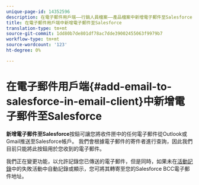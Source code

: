 ```yaml
---
unique-page-id: 14352596
description: 在電子郵件用戶端——行銷人員檔案——產品檔案中新增電子郵件至Salesforce
title: 在電子郵件用戶端中新增電子郵件至Salesforce
translation-type: tm+mt
source-git-commit: 1dd80b7de801df78ac7dde39002455063f9979b7
workflow-type: tm+mt
source-wordcount: '123'
ht-degree: 0%

---
```



# 在電子郵件用戶端{#add-email-to-salesforce-in-email-client}中新增電子郵件至Salesforce

**新增電子郵件至Salesforce**&#x200B;按鈕可讓您將收件匣中的任何電子郵件從Outlook或Gmail推送至Salesforce帳戶。 我們會根據電子郵件的寄件者進行查詢，因此我們目前只能將此按鈕用於您收到的電子郵件。

我們正在變更功能，以允許記錄您已傳送的電子郵件，但是同時，如果未在[活動記錄](https://toutapp.com/)中的失敗活動中自動記錄或顯示，您可將其轉寄至您的Salesforce BCC電子郵件地址。
